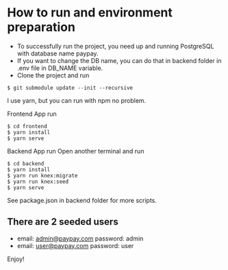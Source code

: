 # How to run and environment preparation

- To successfully run the project, you need up and running PostgreSQL with database name paypay.
- If you want to change the DB name, you can do that in backend folder in .env file in DB_NAME variable.
- Clone the project and run

```
$ git submodule update --init --recursive
```

I use yarn, but you can run with npm no problem.

Frontend App run

```
$ cd frontend
$ yarn install
$ yarn serve
```

Backend App run
Open another terminal and run

```
$ cd backend
$ yarn install
$ yarn run knex:migrate
$ yarn run knex:seed
$ yarn serve
```

See package.json in backend folder for more scripts.

## There are 2 seeded users

- email: admin@paypay.com password: admin
- email: user@paypay.com password: user

Enjoy!
